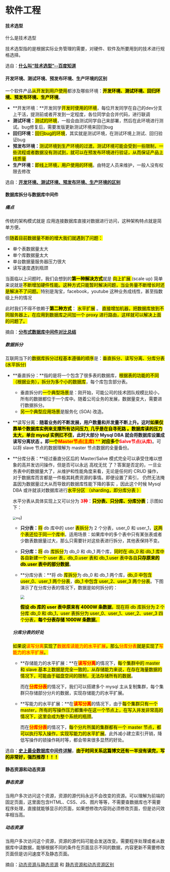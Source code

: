 # 软件工程



#### 技术选型

什么是技术选型

技术选型指的是根据实际业务管理的需要，对硬件、软件及所要用到的技术进行规格选择。

选自：[**什么叫“技术选型”--百度知道**](https://zhidao.baidu.com/question/89975098.html)



#### 开发环境、测试环境、预发布环境、生产环境的区别

一个软件产品<mark>从开发到用户使用</mark>都涉及哪些环境：<mark>**开发环境、测试环境、回归环境、预发布环境、生产环境**</mark>。

- **开发环境：**开发同学<mark>开发时使用的环境</mark>，每位开发同学在自己的dev分支上干活，提测前或者开发到一定程度，各位同学会合并代码，进行联调
- **测试环境：**<mark>测试的环境</mark>，一般会由测试同学自己来部署，然后在此环境进行测试。bug修复后，需要发版更新测试环境来回归bug
- **回归环境：**<mark>回归bug的环境</mark>，其实就是测试环境，在测试环境上测试、回归验证bug
- **预发布环境：**<mark>测试环境到生产环境的过渡。测试环境可能会受到一些限制，一些流程或者数据没有测试到，就可以在预发布环境进行验证，从而保证产品上线质量</mark>
- **生产环境：**<mark>即线上环境，用户使用的环境</mark>。由特定人员来维护，一般人没有权限去修改

选自：[**开发环境、测试环境、预发布环境、生产环境的区别**](https://www.jianshu.com/p/ba20b064fd25)



#### 数据库拆分与数据库中间件

#####  痛点

传统的架构模式就是 应用连接数据库直接对数据进行访问，这种架构特点就是简单方便。

但<mark>随着目前数据量不断的增大我们就遇到了问题：</mark>

- 单个表数据量太大
- 单个库数据量太大
- 单台数据量服务器压力很大
- 读写速度遇到瓶颈

当面临以上问题时，我们会想到的<mark>**第一种解决方式**</mark>就是 <mark>向上扩展 </mark>(scale up) 简单来说就是<mark>不断增加硬件性能。这种方式只能暂时解决问题，当业务量不断增长时还是解决不了问题。</mark>特别是淘宝，facebook，youtube 这种业务成线性，甚至指数级上升的情况

此时我们不得不依赖于<mark>**第二种方式**</mark>： <mark>水平扩展</mark> 。 <mark>直接增加机器，把数据库放到不同服务器上，在应用到数据库之间加一个 proxy 进行路由，这样就可以解决上面的问题了。</mark>

摘自：[**分布式数据库中间件对比总结**](https://blog.csdn.net/w892824196/article/details/82660415)

##### 数据拆分

互联网当下的<mark>数据库拆分过程基本遵循的顺序</mark>是：<mark>垂直拆分、读写分离、分库分表 (水平拆分)</mark>

- **垂直拆分：**指的是将一个包含了很多表的数据库，<mark>根据表的功能的不同（根据业务），拆分为多个小的数据库</mark>，每个库包含部分表。

  - 垂直拆分的<mark>一个典型场景</mark>是：刚开始，可能公司的技术团队规模比较小，所有的数据都位于一个库中。随着公司业务的发展，数据量变大，需要进行数据拆分。
  - <mark>另一个典型应用场景</mark>是服务化 (SOA) 改造。

- **读写分离：**随着业务的不断发展，用户数量和并发量不断上升。这时<mark>如果仅靠单个数据库实例来支撑所有访问压力, 几乎是在自寻死路 。数据库读的压力太大，单台 mysql 实例扛不住</mark>，此时大部分 Mysql DBA 就会将数据库设置成 读写分离状态 。即<mark>**一个**<font color=FF0000>**Master节点(主库) ** </font>对应**多个**<font color=FF0000>**Salve节点(从库)**</font></mark>。可以将 slave 节点的数据理解为 master 节点数据的全量备份。

- **分库分表：**经过垂直分区后的 Master/Salve 模式完全可以承受住难以想象的高并发访问操作，但是否可以永远 高枕无忧 了？答案是否定的，一旦业务表中的数据量大了，从维护和性能角度来看，无论是任何的 CRUD 操作，对于数据库而言都是一件极其耗费资源的事情。即便设置了索引， 仍然无法掩盖因为数据量过大从而导致的数据库性能下降的事实 ，因此这个时候 Mysql DBA 或许就该对数据库进行<mark>水平分区 （sharding，即分库分表 ）</mark>

  水平分表从具体实现上又可以分为 <font color=FF0000>**3种**</font>：<mark>**只分表、只分库、分库分表**</mark>；示图如下：

  <img src="http://5b0988e595225.cdn.sohucs.com/images/20190827/06315d8ef17b48b3b7717c2e1dfd7049.jpeg" alt="img" style="zoom:60%;" />)

  - **只分表：**<mark>将</mark> db 库中的 user <mark>表拆分</mark>为 2 个分表，user_0 和 user_1，<mark>这两个表还位于同一个库中</mark>。适用场景：如果库中的多个表中只有某张表或者少数表数据量过大，那么只需要针对这些表进行拆分，其他表保持不变。

  - **只分库：**<mark>将</mark> db <mark>库拆分</mark>为 db_0 和 db_1 两个库，<mark>同时在 db_0 和 db_1 库中各自新建一个 user 表，db_0.user 表和 db_1.user 表中各自**只存原来的 db.user 表中的部分数据**</mark>。

  - **分库分表：**将 db <mark>库拆分</mark>为 db_0 和 db_1 两个库，<mark>db_0 中包含 user_0、user_1 两个分表</mark>，<mark>db_1 中包含 user_2、user_3 两个分表</mark>。下图演示了在分库分表的情况下，数据是如何拆分的：

    <img src="http://5b0988e595225.cdn.sohucs.com/images/20190827/b6279aa921644d33ace6cc1d3d691a1d.png" style="zoom:80%;" />

    <mark>**假设 db 库的 user 表中原来有 4000W 条数据**，现在将 db 库拆分为 2 个分库 db_0 和 db_1，user 表拆分为 user_0、user_1、user_2、user_3 四个分表，**每个分表存储 1000W 条数据**。</mark>

  ##### 分库分表的好处

  <mark>如果说<font color=FF0000>读写分离</font>实现了<font color=FF0000>数据库读能力的水平扩展</font>，那么<font color=FF0000>分库分表</font>就是实现了<font color=FF0000>写能力的水平扩展</font>。</mark>

  - **存储能力的水平扩展：**在<mark style=color:red>**读写分离**</mark>的情况下，<mark>每个集群中的 master 和 slave 基本上数据是完全一致的，从存储能力来说，在存在海量数据的情况下，可能由于磁盘空间的限制，无法存储所有的数据</mark>。

    而在<mark style=color:red>**分库分表**</mark>的情况下，我们可以搭建多个 mysql 主从复制集群，每个集群只存储部分分片的数据，实现存储能力的水平扩展。

  - **写能力的水平扩展：**在<mark style=color:red>**读写分离**</mark>的情况下，由于<mark>每个集群只有一个 master，所有的写操作压力都集中在这一个节点上，在写入并发非常高的情况下，这里会成为整个系统的瓶颈</mark>。

    而在<mark style=color:red>**分库分表**</mark>的情况下，<mark>每个分片所属的集群都有一个 master 节点，都可以执行写入操作，实现写能力的水平扩展</mark>。此外减小建立索引开销，降低写操作的锁操作耗时等，都会带来很多显然的好处。

选自：[**史上最全数据库中间件详解**](https://www.sohu.com/a/336811296_505827)，<mark>**由于时间关系这篇博文还有一半没有读完，写的非常好，强烈推荐！！！**</mark>



#### 静态资源和动态资源

##### 静态资源

当用户多次访问这个资源，资源的源代码永远不会改变的资源。可以理解为前端的固定页面，这里面包含HTML、CSS、JS、图片等等，不需要查数据库也不需要程序处理，直接就能够显示的页面，如果想修改内容则必须修改页面，但是访问效率相当高。

##### 动态资源

当用户多次访问这个资源，资源的源代码可能会发送改变。需要程序处理或者从数据库中读数据，能够根据不同的条件在页面显示不同的数据，内容更新不需要修改页面但是访问速度不及静态页面。

摘自：[动态资源与静态资源](https://www.cnblogs.com/toov5/p/9919979.html) 和 [静态资源和动态资源区别](https://blog.csdn.net/qwertyuiopasdfgg/article/details/89647201)